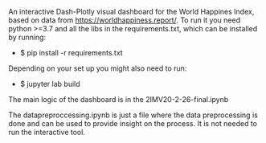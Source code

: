 An interactive Dash-Plotly visual dashboard for the World Happines Index, based on data from https://worldhappiness.report/. To run it you need python >=3.7 and all the libs in the requirements.txt, which can be installed by running:
- $ pip install -r requirements.txt

Depending on your set up you might also need to run:

- $ jupyter lab build

The main logic of the dashboard is in the 2IMV20-2-26-final.ipynb


The datapreproccessing.ipynb is just a file where the data preprocessing is done and can be used to provide insight on the process. It is not needed to run the interactive  tool.